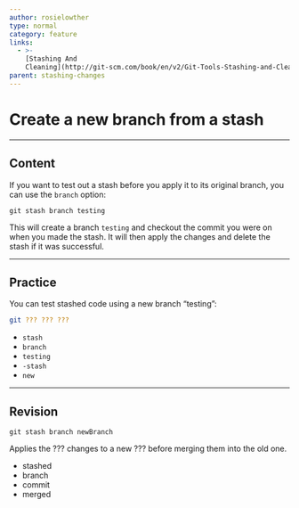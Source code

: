 ```yaml
---
author: rosielowther
type: normal
category: feature
links:
  - >-
    [Stashing And
    Cleaning](http://git-scm.com/book/en/v2/Git-Tools-Stashing-and-Cleaning){documentation}
parent: stashing-changes
---
```


# Create a new branch from a stash


---

## Content

If you want to test out a stash before you apply it to its original branch, you can use the `branch` option:

```plain-text
git stash branch testing
```

This will create a branch `testing` and checkout the commit you were on when you made the stash. It will then apply the changes and delete the stash if it was successful.


---

## Practice

You can test stashed code using a new branch “testing”:

```bash
git ??? ??? ???
```

- `stash`
- `branch`
- `testing`
- `-stash`
- `new`


---

## Revision

```plain-text
git stash branch newBranch
```

Applies the ??? changes to a new ??? before merging them into the old one.

- stashed
- branch
- commit
- merged
 
